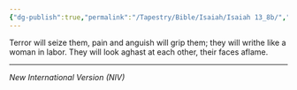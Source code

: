 ```yaml
---
{"dg-publish":true,"permalink":"/Tapestry/Bible/Isaiah/Isaiah 13_8b/","title":"Isaiah 13:8b","hide":true,"tags":["bible-verse","bible-verse"],"dgHomeLink":true,"dgShowLocalGraph":true,"dgEnableSearch":true}
---
```



Terror will seize them, pain and anguish will grip them; they will writhe like a woman in labor. They will look aghast at each other, their faces aflame.



---
*New International Version (NIV)*